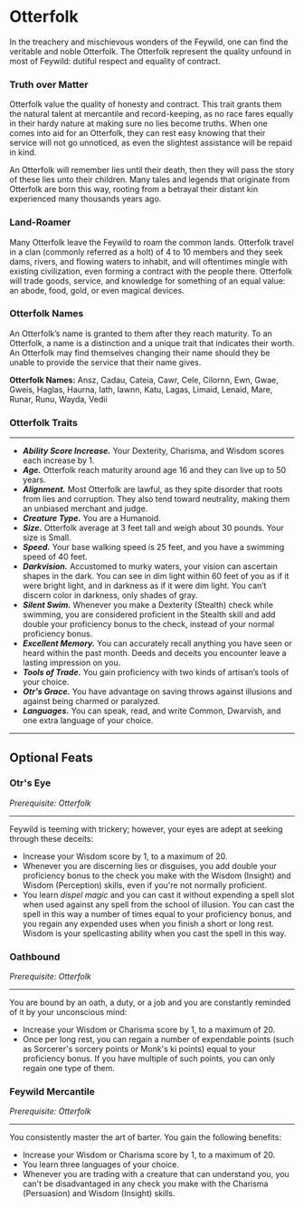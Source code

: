 # Otterfolk

In the treachery and mischievous wonders of the Feywild, one can find the veritable and noble Otterfolk. The Otterfolk represent the quality unfound in most of Feywild: dutiful respect and equality of contract.

### Truth over Matter

Otterfolk value the quality of honesty and contract. This trait grants them the natural talent at mercantile and record-keeping, as no race fares equally in their hardy nature at making sure no lies become truths. When one comes into aid for an Otterfolk, they can rest easy knowing that their service will not go unnoticed, as even the slightest assistance will be repaid in kind.

An Otterfolk will remember lies until their death, then they will pass the story of these lies unto their children. Many tales and legends that originate from Otterfolk are born this way, rooting from a betrayal their distant kin experienced many thousands years ago.

### Land-Roamer

Many Otterfolk leave the Feywild to roam the common lands. Otterfolk travel in a clan (commonly referred as a holt) of 4 to 10 members and they seek dams, rivers, and flowing waters to inhabit, and will oftentimes mingle with existing civilization, even forming a contract with the people there. Otterfolk will trade goods, service, and knowledge for something of an equal value: an abode, food, gold, or even magical devices.

### Otterfolk Names

An Otterfolk’s name is granted to them after they reach maturity. To an Otterfolk, a name is a distinction and a unique trait that indicates their worth. An Otterfolk may find themselves changing their name should they be unable to provide the service that their name gives.

**Otterfolk Names:** Ansz, Cadau, Cateia, Cawr, Cele, Cilornn, Ewn, Gwae, Gweis, Haglas, Haurna, Iath, Iawnn, Katu, Lagas, Limaid, Lenaid, Mare, Runar, Runu, Wayda, Vedii

### Otterfolk Traits

----
- ***Ability Score Increase.*** Your Dexterity, Charisma, and Wisdom scores each increase by 1.
- ***Age.*** Otterfolk reach maturity around age 16 and they can live up to 50 years.
- ***Alignment.*** Most Otterfolk are lawful, as they spite disorder that roots from lies and corruption. They also tend toward neutrality, making them an unbiased merchant and judge.
- ***Creature Type.*** You are a Humanoid.
- ***Size.*** Otterfolk average at 3 feet tall and weigh about 30 pounds. Your size is Small.
- ***Speed.*** Your base walking speed is  25 feet, and you have a swimming speed of 40 feet.
- ***Darkvision.*** Accustomed to murky waters, your vision can ascertain shapes in the dark. You can see in dim light within 60 feet of you as if it were bright light, and in darkness as if it were dim light. You can’t discern color in darkness, only shades of gray.
- ***Silent Swim.*** Whenever you make a Dexterity (Stealth) check while swimming, you are considered proficient in the Stealth skill and add double your proficiency bonus to the check, instead of your normal proficiency bonus.
- ***Excellent Memory.*** You can accurately recall anything you have seen or heard within the past month. Deeds and deceits you encounter leave a lasting impression on you.
- ***Tools of Trade.*** You gain proficiency with two kinds of artisan’s tools of your choice.
- ***Otr's Grace.*** You have advantage on saving throws against illusions and against being charmed or paralyzed.
- ***Languages.*** You can speak, read, and write Common, Dwarvish, and one extra language of your choice.
----

## Optional Feats

### Otr's Eye
*Prerequisite: Otterfolk*

---
Feywild is teeming with trickery; however, your eyes are adept at seeking through these deceits:

- Increase your Wisdom score by 1, to a maximum of 20.
- Whenever you are discerning lies or disguises, you add double your proficiency bonus to the check you make with the Wisdom (Insight) and Wisdom (Perception) skills, even if you're not normally proficient.
- You learn *dispel magic* and you can cast it without expending a spell slot when used against any spell from the school of illusion. You can cast the spell in this way a number of times equal to your proficiency bonus, and you regain any expended uses when you finish a short or long rest. Wisdom  is your spellcasting ability when you cast the spell in this way.

### Oathbound
*Prerequisite: Otterfolk*

---
You are bound by an oath, a duty, or a job and you are constantly reminded of it by your unconscious mind:

- Increase your Wisdom or Charisma score by 1, to a maximum of 20.
- Once per long rest, you can regain a number of expendable points (such as Sorcerer's sorcery points or Monk's ki points) equal to your proficiency bonus. If you have multiple of such points, you can only regain one type of them.

### Feywild Mercantile
*Prerequisite: Otterfolk*

---
You consistently master the art of barter. You gain the following benefits:

- Increase your Wisdom or Charisma score by 1, to a maximum of 20.
- You learn three languages of your choice.
- Whenever you are trading with a creature that can understand you, you can't be disadvantaged in any check you make with the Charisma (Persuasion) and Wisdom (Insight) skills.